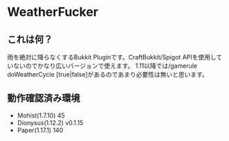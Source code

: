 # WeatherFucker

## これは何？
雨を絶対に降らなくするBukkit Pluginです。CraftBukkit/Spigot APIを使用していないのでかなり広いバージョンで使えます。
1.11以降では/gamerule doWeatherCycle [true|false]があるのであまり必要性は無いと思います。

## 動作確認済み環境
- Mohist(1.7.10) 45
- Dionysus(1.12.2) v0.1.15
- Paper(1.17.1) 140
